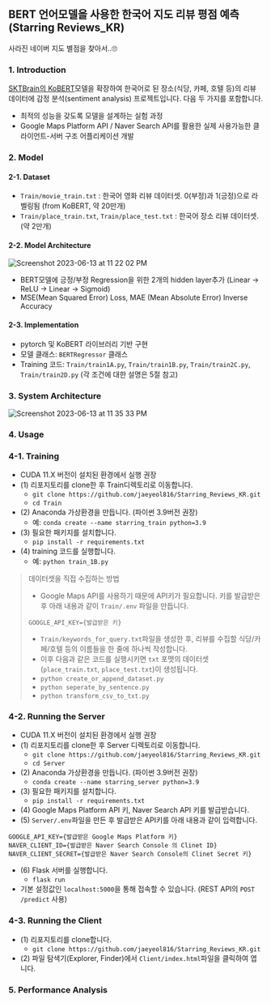 ## BERT 언어모델을 사용한 한국어 지도 리뷰 평점 예측 (Starring Reviews_KR)

사라진 네이버 지도 별점을 찾아서..🙄


### 1. Introduction

[SKTBrain의 KoBERT](https://github.com/SKTBrain/KoBERT)모델을 확장하여 한국어로 된 장소(식당, 카페, 호텔 등)의 리뷰 데이터에 감정 분석(sentiment analysis) 프로젝트입니다. 다음 두 가지를 포함합니다.
- 최적의 성능을 갖도록 모델을 설계하는 실험 과정
- Google Maps Platform API / Naver Search API를 활용한 실제 사용가능한 클라이언트-서버 구조 어플리케이션 개발


### 2. Model
#### 2-1. Dataset
- `Train/movie_train.txt` : 한국어 영화 리뷰 데이터셋. 0(부정)과 1(긍정)으로 라벨링됨 (from KoBERT, 약 20만개)
- `Train/place_train.txt`, `Train/place_test.txt` : 한국어 장소 리뷰 데이터셋. (약 2만개)

#### 2-2. Model Architecture
![Screenshot 2023-06-13 at 11 22 02 PM](https://github.com/jaeyeol816/Starring_Reviews_KR/assets/80497842/9449d492-d5e4-44df-ae39-51461326e4f1)
- BERT모델에 긍정/부정 Regression을 위한 2개의 hidden layer추가 (Linear -> ReLU -> Linear -> Sigmoid)
- MSE(Mean Squared Error) Loss, MAE (Mean Absolute Error) Inverse Accuracy

#### 2-3. Implementation
- pytorch 및 KoBERT 라이브러리 기반 구현
- 모델 클래스: `BERTRegressor` 클래스
- Training 코드: `Train/train1A.py`, `Train/train1B.py`, `Train/train2C.py`, `Train/train2D.py` (각 조건에 대한 설명은 5절 참고)

### 3. System Architecture
![Screenshot 2023-06-13 at 11 35 33 PM](https://github.com/jaeyeol816/Starring_Reviews_KR/assets/80497842/581428fb-9907-43b5-8297-e5accca7fe1b)

### 4. Usage
### 4-1. Training 
- CUDA 11.X 버전이 설치된 환경에서 실행 권장
- (1) 리포지토리를 clone한 후 Train디렉토리로 이동합니다.
  - `git clone https://github.com/jaeyeol816/Starring_Reviews_KR.git`
  - `cd Train`
- (2) Anaconda 가상환경을 만듭니다. (파이썬 3.9버전 권장)
  - 예: `conda create --name starring_train python=3.9`
- (3) 필요한 패키지를 설치합니다.
  - `pip install -r requirements.txt`
- (4) training 코드를 실행합니다.
  - 예: `python train_1B.py`
> 데이터셋을 직접 수집하는 방법
>   - Google Maps API를 사용하기 때문에 API키가 필요합니다. 키를 발급받은 후 아래 내용과 같이 `Train/.env` 파일을 만듭니다.
>   ```
>   GOOGLE_API_KEY={발급받은 키}
>   ```
>   - `Train/keywords_for_query.txt`파일을 생성한 후, 리뷰를 수집할 식당/카페/호텔 등의 이름들을 한 줄에 하나씩 작성합니다.
>   - 이후 다음과 같은 코드를 실행시키면 `txt` 포맷의 데이터셋 (`place_train.txt`, `place_test.txt`)이 생성됩니다.
>   - `python create_or_append_dataset.py`
>   - `python seperate_by_sentence.py`
>   - `python transform_csv_to_txt.py`

### 4-2. Running the Server
- CUDA 11.X 버전이 설치된 환경에서 실행 권장
- (1) 리포지토리를 clone한 후 Server 디렉토리로 이동합니다.
  - `git clone https://github.com/jaeyeol816/Starring_Reviews_KR.git`
  - `cd Server`
- (2) Anaconda 가상환경을 만듭니다. (파이썬 3.9버전 권장)
  - `conda create --name starring_server python=3.9`
- (3) 필요한 패키지를 설치합니다.
  - `pip install -r requirements.txt`
- (4) Google Maps Platform API 키, Naver Search API 키를 발급받습니다.
- (5) `Server/.env`파일을 만든 후 발급받은 API키를 아래 내용과 같이 입력합니다.
```
GOOGLE_API_KEY={발급받은 Google Maps Platform 키}
NAVER_CLIENT_ID={발급받은 Naver Search Console 의 Clinet ID}
NAVER_CLIENT_SECRET={발급받은 Naver Search Console의 Clinet Secret 키}
```
- (6) Flask 서버를 실행합니다.
  - `flask run`
- 기본 설정값인 `localhost:5000`을 통해 접속할 수 있습니다. (REST API의 `POST /predict` 사용)

### 4-3. Running the Client
- (1) 리포지토리를 clone합니다.
  - `git clone https://github.com/jaeyeol816/Starring_Reviews_KR.git`
- (2) 파일 탐색기(Explorer, Finder)에서 `Client/index.html`파일을 클릭하여 엽니다.

### 5. Performance Analysis








